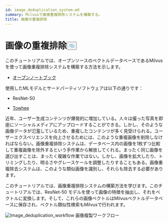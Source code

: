 ```yaml
---
id: image_deduplication_system.md
summary: Milvusで画像重複排除システムを構築する。
title: 画像の重複排除
---
```

<h1 id="Image-Deduplication" class="common-anchor-header">画像の重複排除<button data-href="#Image-Deduplication" class="anchor-icon" translate="no">
      <svg translate="no"
        aria-hidden="true"
        focusable="false"
        height="20"
        version="1.1"
        viewBox="0 0 16 16"
        width="16"
      >
        <path
          fill="#0092E4"
          fill-rule="evenodd"
          d="M4 9h1v1H4c-1.5 0-3-1.69-3-3.5S2.55 3 4 3h4c1.45 0 3 1.69 3 3.5 0 1.41-.91 2.72-2 3.25V8.59c.58-.45 1-1.27 1-2.09C10 5.22 8.98 4 8 4H4c-.98 0-2 1.22-2 2.5S3 9 4 9zm9-3h-1v1h1c1 0 2 1.22 2 2.5S13.98 12 13 12H9c-.98 0-2-1.22-2-2.5 0-.83.42-1.64 1-2.09V6.25c-1.09.53-2 1.84-2 3.25C6 11.31 7.55 13 9 13h4c1.45 0 3-1.69 3-3.5S14.5 6 13 6z"
        ></path>
      </svg>
    </button></h1><p>このチュートリアルでは、オープンソースのベクトルデータベースであるMilvusを使って画像重複排除システムを構築する方法を示します。</p>
<ul>
<li><a href="https://github.com/towhee-io/examples/blob/main/image/image_deduplication/image_deduplication.ipynb">オープンノートブック</a></li>
</ul>
<p>使用したMLモデルとサードパーティソフトウェアは以下の通りです：</p>
<ul>
<li><p>ResNet-50</p></li>
<li><p><a href="https://www.google.com/url?sa=t&amp;rct=j&amp;q=&amp;esrc=s&amp;source=web&amp;cd=&amp;cad=rja&amp;uact=8&amp;ved=2ahUKEwjm8-KEjtj7AhVPcGwGHapPB40QFnoECAgQAQ&amp;url=https%3A%2F%2Ftowhee.io%2F&amp;usg=AOvVaw37IzMMiyxGtj82K7O4fInn">Towhee</a></p></li>
</ul>
<p>近年、ユーザー生成コンテンツが爆発的に増加している。人々は撮った写真を即座にソーシャルメディアにアップロードすることができる。しかし、そのような画像データが氾濫しているため、重複したコンテンツが多く見受けられる。ユーザーエクスペリエンスを向上させるためには、このような重複画像を削除しなければならない。画像重複排除システムは、データベース内の画像を1枚ずつ比較して重複画像を除外するという手作業から解放してくれる。まったく同じ画像を選び出すことは、まったく複雑な作業ではない。しかし、画像を拡大したり、トリミングしたり、明るさやグレースケールを調整したりすることもある。画像重複除去システムは、このような類似画像を識別し、それらも除去する必要があります。</p>
<p>このチュートリアルでは、画像重複排除システムの構築方法を学びます。このチュートリアルでは、ResNet-50 モデルを使って画像の特徴を抽出し、それをベクトルに変換します。そして、これらの画像ベクトルはMilvusベクトルデータベースに保存され、ベクトル類似性検索もMilvusで行われます。</p>
<p>
  
   <span class="img-wrapper"> <img translate="no" src="/docs/v2.4.x/assets/image_deduplication.png" alt="Image_deduplication_workflow" class="doc-image" id="image_deduplication_workflow" />
   </span> <span class="img-wrapper"> <span>画像複製ワークフロー</span> </span></p>
